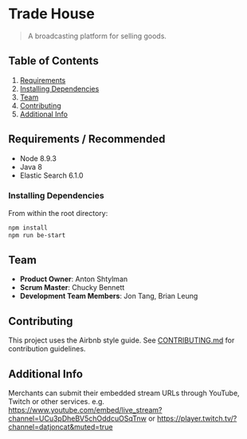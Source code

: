 # Trade House

> A broadcasting platform for selling goods.

## Table of Contents

1. [Requirements](#requirements)
2. [Installing Dependencies](#installing-dependencies)
3. [Team](#team)
4. [Contributing](#contributing)
5. [Additional Info](#additional-info)

## Requirements / Recommended

- Node 8.9.3
- Java 8
- Elastic Search 6.1.0

### Installing Dependencies

From within the root directory:

```sh
npm install
npm run be-start
```

## Team

  - __Product Owner__: Anton Shtylman
  - __Scrum Master__: Chucky Bennett
  - __Development Team Members__: Jon Tang, Brian Leung

## Contributing

This project uses the Airbnb style guide. See [CONTRIBUTING.md](CONTRIBUTING.md) for contribution guidelines.

## Additional Info

Merchants can submit their embedded stream URLs through YouTube, Twitch or other services. e.g. https://www.youtube.com/embed/live_stream?channel=UCu3pDheBV5chOddcuOSqTnw or https://player.twitch.tv/?channel=datjoncat&muted=true